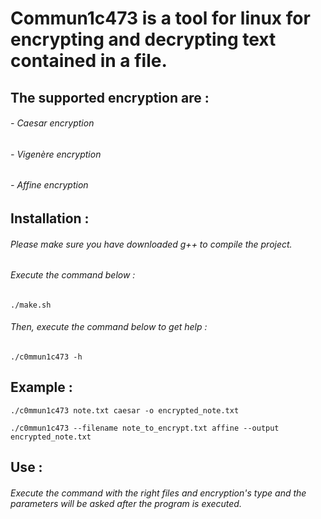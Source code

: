 # Commun1c473 is a tool for linux for encrypting and decrypting text contained in a file.

## The supported encryption are :
###### - Caesar encryption
###### - Vigenère encryption
###### - Affine encryption

## Installation :

###### Please make sure you have downloaded g++ to compile the project.

###### Execute the command below :
```
./make.sh
```

###### Then, execute the command below to get help :
```
./c0mmun1c473 -h
```

## Example :
```
./c0mmun1c473 note.txt caesar -o encrypted_note.txt
```
```
./c0mmun1c473 --filename note_to_encrypt.txt affine --output encrypted_note.txt
```

## Use :

###### Execute the command with the right files and encryption's type and the parameters will be asked after the program is executed.



